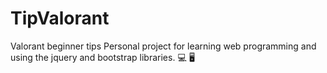 # TipValorant
Valorant beginner tips
Personal project for learning web programming and using the jquery and bootstrap libraries. :computer: :desktop_computer:
